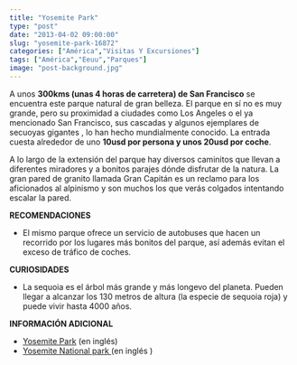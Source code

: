 ```yaml
---
title: "Yosemite Park"
type: "post"
date: "2013-04-02 09:00:00"
slug: "yosemite-park-16872"
categories: ["América","Visitas Y Excursiones"]
tags: ["América","Eeuu","Parques"]
image: "post-background.jpg"
---
```


 A unos **300kms (unas 4 horas de carretera) de San Francisco** se encuentra este parque natural de gran belleza. El parque en sí no es muy grande, [](/wp-content/uploads/2013/04/16872-16110.jpg)pero su proximidad a ciudades como Los Angeles o el ya mencionado San Francisco, sus cascadas y algunos ejemplares de secuoyas gigantes , lo han hecho mundialmente conocido. La entrada cuesta alrededor de uno **10usd por persona y unos 20usd por coche**.

 A lo largo de la extensión del parque hay diversos caminitos que llevan a diferentes miradores y a bonitos parajes dónde disfrutar de la natura. La gran pared de granito llamada Gran Capitán es un reclamo para los aficionados al alpinismo y son muchos los que verás colgados intentando escalar la pared.

 **RECOMENDACIONES**

- [](/wp-content/uploads/2013/04/16872-16109.jpg)El mismo parque ofrece un servicio de autobuses que hacen un recorrido por los lugares más bonitos del parque, así además evitan el exceso de tráfico de coches.

 **CURIOSIDADES**

- La sequoia es el árbol más grande y más longevo del planeta. Pueden llegar a alcanzar los 130 metros de altura (la especie de sequoia roja) y puede vivir hasta 4000 años.

 **INFORMACIÓN ADICIONAL**

- [Yosemite Park](http://www.yosemitepark.com/) (en inglés)
- [Yosemite National park ](http://www.yosemite.national-park.com/) (en inglés )
